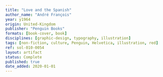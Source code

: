 ```yaml
---
title: "Love and the Spanish"
author_name: "André François"
year: y1964
origin: United-Kingdom
publisher: "Penguin Books"
formats: [book-cover, book]
disciplines: [graphic-design, typography, illustration]
tags: [non-fiction, culture, Penguin, Helvetica, illustration, red]
ref: sol-010-0054
layout: artifact
status: Complete
published: true
date_added: 2020-01-01
---
```

